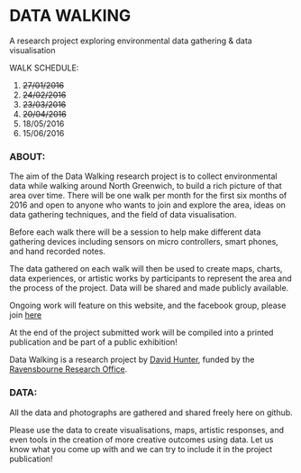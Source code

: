 # DATA WALKING
A research project exploring environmental data gathering & data visualisation

WALK SCHEDULE:

1. ~~27/01/2016~~
2. ~~24/02/2016~~
3. ~~23/03/2016~~
4. ~~20/04/2016~~
5. 18/05/2016
6. 15/06/2016

### ABOUT:<br/>
The aim of the Data Walking research project is to collect environmental data while walking around North Greenwich, to build a rich picture of that area over time. There will be one walk per month for the first six months of 2016 and open to anyone who wants to join and explore the area, ideas on data gathering techniques, and the field of data visualisation.

Before each walk there will be a session to help make different data gathering devices including sensors on micro controllers, smart phones, and hand recorded notes.

The data gathered on each walk will then be used to create maps, charts, data experiences, or artistic works by participants to represent the area and the process of the project. Data will be shared and made publicly available.

Ongoing work will feature on this website, and the facebook group, please join [here](https://www.facebook.com/groups/1044556812269511/)

At the end of the project submitted work will be compiled into a printed publication and be part of a public exhibition!

Data Walking is a research project by [David Hunter](http://davidhunterdesign.com), funded by the [Ravensbourne Research Office](https://www.ravensbourne.ac.uk/research/).

### DATA:
All the data and photographs are gathered and shared freely here on github.

Please use the data to create visualisations, maps, artistic responses, and even tools in the creation of more creative outcomes using data. Let us know what you come up with and we can try to include it in the project publication!